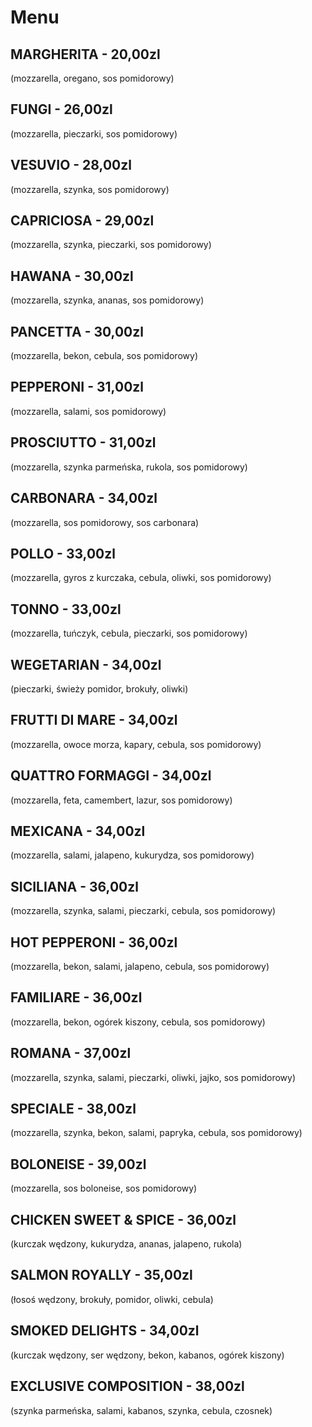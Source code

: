 # Menu

## MARGHERITA - 20,00zl 
(mozzarella, oregano, sos pomidorowy)

## FUNGI - 26,00zl
(mozzarella, pieczarki, sos pomidorowy)

## VESUVIO - 28,00zl 
(mozzarella, szynka, sos pomidorowy)

## CAPRICIOSA - 29,00zl
(mozzarella, szynka, pieczarki, sos pomidorowy)

## HAWANA - 30,00zl
(mozzarella, szynka, ananas, sos pomidorowy)

## PANCETTA - 30,00zl
(mozzarella, bekon, cebula, sos pomidorowy)

## PEPPERONI - 31,00zl
(mozzarella, salami, sos pomidorowy)

## PROSCIUTTO - 31,00zl
(mozzarella, szynka parmeńska, rukola, sos pomidorowy)

## CARBONARA - 34,00zl
(mozzarella, sos pomidorowy, sos carbonara)

## POLLO - 33,00zl
(mozzarella, gyros z kurczaka, cebula, oliwki, sos pomidorowy)

## TONNO - 33,00zl 
(mozzarella, tuńczyk, cebula, pieczarki, sos pomidorowy)

## WEGETARIAN - 34,00zl 
(pieczarki, świeży pomidor, brokuły, oliwki)

## FRUTTI DI MARE - 34,00zl
(mozzarella, owoce morza, kapary, cebula, sos pomidorowy)

## QUATTRO FORMAGGI - 34,00zl
(mozzarella, feta, camembert, lazur, sos pomidorowy)

## MEXICANA - 34,00zl
(mozzarella, salami, jalapeno, kukurydza, sos pomidorowy)

## SICILIANA - 36,00zl
(mozzarella, szynka, salami, pieczarki, cebula, sos pomidorowy)

## HOT PEPPERONI - 36,00zl 
(mozzarella, bekon, salami, jalapeno, cebula, sos pomidorowy)

## FAMILIARE - 36,00zl 
(mozzarella, bekon, ogórek kiszony, cebula, sos pomidorowy)

## ROMANA - 37,00zl
(mozzarella, szynka, salami, pieczarki, oliwki, jajko, sos pomidorowy)

## SPECIALE - 38,00zl
(mozzarella, szynka, bekon, salami, papryka, cebula, sos pomidorowy)

## BOLONEISE - 39,00zl
(mozzarella, sos boloneise, sos pomidorowy)

## CHICKEN SWEET & SPICE - 36,00zl
(kurczak wędzony, kukurydza, ananas, jalapeno, rukola)

## SALMON ROYALLY - 35,00zl
(łosoś wędzony, brokuły, pomidor, oliwki, cebula)

## SMOKED DELIGHTS - 34,00zl
(kurczak wędzony, ser wędzony, bekon, kabanos, ogórek kiszony)

## EXCLUSIVE COMPOSITION - 38,00zl
(szynka parmeńska, salami, kabanos, szynka, cebula, czosnek)
